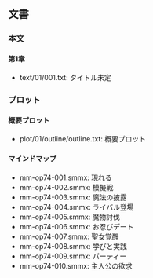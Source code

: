 # 
## 文書
### 本文
#### 第1章
- text/01/001.txt: タイトル未定

### プロット
#### 概要プロット
- plot/01/outline/outline.txt: 概要プロット

#### マインドマップ
- mm-op74-001.smmx: 現れる
- mm-op74-002.smmx: 模擬戦
- mm-op74-003.smmx: 魔法の披露
- mm-op74-004.smmx: ライバル登場
- mm-op74-005.smmx: 魔物討伐
- mm-op74-006.smmx: お忍びデート
- mm-op74-007.smmx: 聖女覚醒
- mm-op74-008.smmx: 学びと実践
- mm-op74-009.smmx: パーティー
- mm-op74-010.smmx: 主人公の欲求
